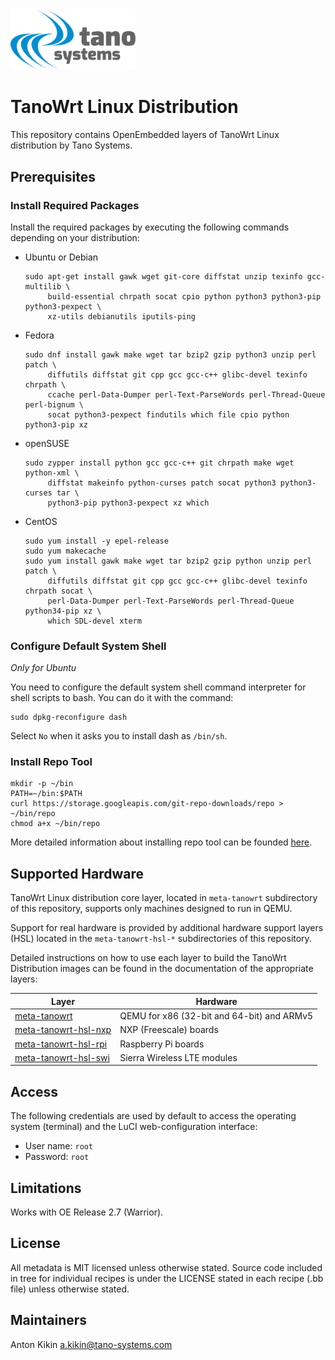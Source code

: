 
<img src="./meta-tanowrt/docs/tano-logo.svg" width="200">

# TanoWrt Linux Distribution

This repository contains OpenEmbedded layers of TanoWrt Linux distribution by Tano Systems.

## Prerequisites

### Install Required Packages

Install the required packages by executing the following commands depending on your distribution:
- Ubuntu or Debian

    ```shell
    sudo apt-get install gawk wget git-core diffstat unzip texinfo gcc-multilib \
         build-essential chrpath socat cpio python python3 python3-pip python3-pexpect \
         xz-utils debianutils iputils-ping
    ```

- Fedora

    ```shell
    sudo dnf install gawk make wget tar bzip2 gzip python3 unzip perl patch \
         diffutils diffstat git cpp gcc gcc-c++ glibc-devel texinfo chrpath \
         ccache perl-Data-Dumper perl-Text-ParseWords perl-Thread-Queue perl-bignum \
         socat python3-pexpect findutils which file cpio python python3-pip xz
    ```

- openSUSE

    ```shell
    sudo zypper install python gcc gcc-c++ git chrpath make wget python-xml \
         diffstat makeinfo python-curses patch socat python3 python3-curses tar \
         python3-pip python3-pexpect xz which
    ```

- CentOS

    ```shell
    sudo yum install -y epel-release
    sudo yum makecache
    sudo yum install gawk make wget tar bzip2 gzip python unzip perl patch \
         diffutils diffstat git cpp gcc gcc-c++ glibc-devel texinfo chrpath socat \
         perl-Data-Dumper perl-Text-ParseWords perl-Thread-Queue python34-pip xz \
         which SDL-devel xterm
    ```

### Configure Default System Shell

*Only for Ubuntu*

You need to configure the default system shell command interpreter for shell scripts to bash. You can do it with the command:

```shell
sudo dpkg-reconfigure dash
```

Select `No` when it asks you to install dash as `/bin/sh`.

### Install Repo Tool

```shell
mkdir -p ~/bin
PATH=~/bin:$PATH
curl https://storage.googleapis.com/git-repo-downloads/repo > ~/bin/repo
chmod a+x ~/bin/repo
```

More detailed information about installing repo tool can be founded [here](https://gerrit.googlesource.com/git-repo).

## Supported Hardware

TanoWrt Linux distribution core layer, located in `meta-tanowrt` subdirectory of this repository, supports only machines designed to run in QEMU.

Support for real hardware is provided by additional hardware support layers (HSL) located in the `meta-tanowrt-hsl-*` subdirectories of this repository.

Detailed instructions on how to use each layer to build the TanoWrt Distribution images can be found in the documentation of the appropriate layers:

| Layer                      | Hardware                                   |
| -------------------------- | ------------------------------------------ |
| [meta-tanowrt]             | QEMU for x86 (32-bit and 64-bit) and ARMv5 |
| [meta-tanowrt-hsl-nxp]     | NXP (Freescale) boards                     |
| [meta-tanowrt-hsl-rpi]     | Raspberry Pi boards                        |
| [meta-tanowrt-hsl-swi]     | Sierra Wireless LTE modules                |

[meta-tanowrt]: meta-tanowrt/README.md
[meta-tanowrt-hsl-nxp]: meta-tanowrt-hsl-nxp/README.md
[meta-tanowrt-hsl-rpi]: meta-tanowrt-hsl-rpi/README.md
[meta-tanowrt-hsl-swi]: meta-tanowrt-hsl-swi/README.md

## Access

The following credentials are used by default to access the operating system (terminal) and the LuCI web-configuration interface:
* User name: `root`
* Password: `root`

## Limitations

Works with OE Release 2.7 (Warrior).

## License

All metadata is MIT licensed unless otherwise stated. Source code included in tree for individual recipes is under the LICENSE stated in each recipe (.bb file) unless otherwise stated.

## Maintainers

Anton Kikin <a.kikin@tano-systems.com>
